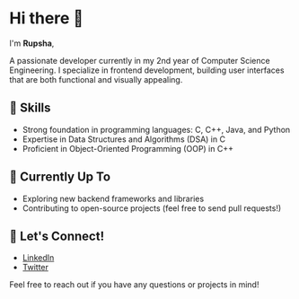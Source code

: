 # Hi there 👋

I'm **Rupsha**,

A passionate developer currently in my 2nd year of Computer Science Engineering. I specialize in frontend development, building user interfaces that are both functional and visually appealing.

## 🔧 **Skills**

- Strong foundation in programming languages: C, C++, Java, and Python
- Expertise in Data Structures and Algorithms (DSA) in C
- Proficient in Object-Oriented Programming (OOP) in C++

## 🌟 **Currently Up To**

- Exploring new backend frameworks and libraries
- Contributing to open-source projects (feel free to send pull requests!)

## 🤝 **Let's Connect!**

- [LinkedIn](https://www.linkedin.com/in/rupsha-das-b6b5a8253/)
- [Twitter](https://x.com/das_rupsha18562)

Feel free to reach out if you have any questions or projects in mind!

